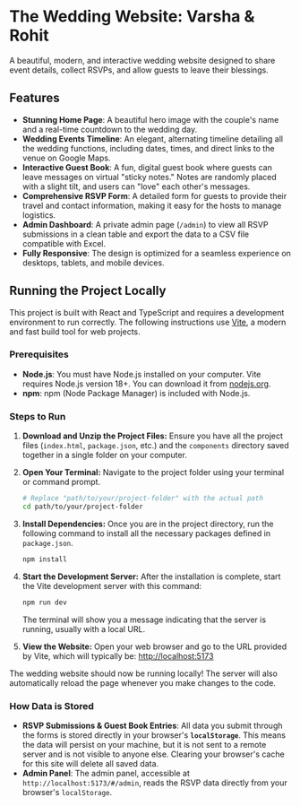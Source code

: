# The Wedding Website: Varsha & Rohit

A beautiful, modern, and interactive wedding website designed to share event details, collect RSVPs, and allow guests to leave their blessings.

## Features

-   **Stunning Home Page**: A beautiful hero image with the couple's name and a real-time countdown to the wedding day.
-   **Wedding Events Timeline**: An elegant, alternating timeline detailing all the wedding functions, including dates, times, and direct links to the venue on Google Maps.
-   **Interactive Guest Book**: A fun, digital guest book where guests can leave messages on virtual "sticky notes." Notes are randomly placed with a slight tilt, and users can "love" each other's messages.
-   **Comprehensive RSVP Form**: A detailed form for guests to provide their travel and contact information, making it easy for the hosts to manage logistics.
-   **Admin Dashboard**: A private admin page (`/admin`) to view all RSVP submissions in a clean table and export the data to a CSV file compatible with Excel.
-   **Fully Responsive**: The design is optimized for a seamless experience on desktops, tablets, and mobile devices.

## Running the Project Locally

This project is built with React and TypeScript and requires a development environment to run correctly. The following instructions use [Vite](https://vitejs.dev/), a modern and fast build tool for web projects.

### Prerequisites

-   **Node.js**: You must have Node.js installed on your computer. Vite requires Node.js version 18+. You can download it from [nodejs.org](https://nodejs.org/).
-   **npm**: npm (Node Package Manager) is included with Node.js.

### Steps to Run

1.  **Download and Unzip the Project Files:**
    Ensure you have all the project files (`index.html`, `package.json`, etc.) and the `components` directory saved together in a single folder on your computer.

2.  **Open Your Terminal:**
    Navigate to the project folder using your terminal or command prompt.

    ```bash
    # Replace "path/to/your/project-folder" with the actual path
    cd path/to/your/project-folder
    ```

3.  **Install Dependencies:**
    Once you are in the project directory, run the following command to install all the necessary packages defined in `package.json`.

    ```bash
    npm install
    ```

4.  **Start the Development Server:**
    After the installation is complete, start the Vite development server with this command:

    ```bash
    npm run dev
    ```

    The terminal will show you a message indicating that the server is running, usually with a local URL.

5.  **View the Website:**
    Open your web browser and go to the URL provided by Vite, which will typically be:
    [http://localhost:5173](http://localhost:5173)

The wedding website should now be running locally! The server will also automatically reload the page whenever you make changes to the code.

### How Data is Stored

-   **RSVP Submissions & Guest Book Entries**: All data you submit through the forms is stored directly in your browser's **`localStorage`**. This means the data will persist on your machine, but it is not sent to a remote server and is not visible to anyone else. Clearing your browser's cache for this site will delete all saved data.
-   **Admin Panel**: The admin panel, accessible at `http://localhost:5173/#/admin`, reads the RSVP data directly from your browser's `localStorage`.

